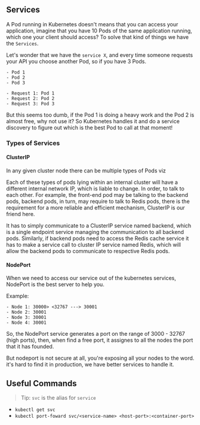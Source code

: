 ## Services

A Pod running in Kubernetes doesn't means that you can access your application, imagine that you have 10 Pods of the same application running, which one your client should access? To solve that kind of things we have the `Services`.

Let's wonder that we have the `service X`, and every time someone requests your API you choose another Pod, so if you have 3 Pods.

```
- Pod 1
- Pod 2
- Pod 3

- Request 1: Pod 1
- Request 2: Pod 2
- Request 3: Pod 3
```

But this seems too dumb, if the Pod 1 is doing a heavy work and the Pod 2 is almost free, why not use it?
So Kubernetes handles it and do a service discovery to figure out which is the best Pod to call at that moment!

### Types of Services

#### ClusterIP
In any given cluster node there can be multiple types of Pods viz

Each of these types of pods lying within an internal cluster will have a different internal network IP, which is liable to change. In order, to talk to each other. For example, the front-end pod may be talking to the backend pods, backend pods, in turn, may require to talk to Redis pods, there is the requirement for a more reliable and efficient mechanism, ClusterIP is our friend here.

It has to simply communicate to a ClusterIP service named backend, which is a single endpoint service managing the communication to all backend pods. Similarly, if backend pods need to access the Redis cache service it has to make a service call to cluster IP service named Redis, which will allow the backend pods to communicate to respective Redis pods.

#### NodePort
When we need to access our service out of the kubernetes services, NodePort is the best server to help you.

Example:
```
- Node 1: 30000> <32767 ---> 30001 
- Node 2: 30001
- Node 3: 30001
- Node 4: 30001
```

So, the NodePort service generates a port on the range of 3000 - 32767 (high ports), then, when find a free port, it assignes to all the nodes the port that it has founded.

But nodeport is not secure at all, you're exposing all your nodes to the word. it's hard to find it in production, we have better services to handle it.
## Useful Commands

> Tip: `svc` is the alias for `service`

- `kubectl get svc`
- `kubectl port-foward svc/<service-name> <host-port>:<container-port>`
